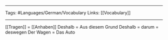 ___
Tags: #Languages/German/Vocabulary 
Links: [[Vocabulary]]
___
[[Tragen]] = [[Anhaben]]
Deshalb = Aus diesem Grund
Deshalb = darum = deswegen
Der Wagen = Das Auto